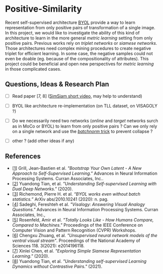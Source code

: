 # Positive-Similarity

Recent self-supervised architecture [BYOL](https://arxiv.org/pdf/2006.07733.pdf) provide a way to learn representation from only positive pairs of transformation of a single image.
In this project, we would like to investigate the ability of this kind of architecture to learn in the more general _metric learning_ setting from only positive pairs.
Previous works rely on _triplet networks_ or _siamese networks_.
Those architectures need complex mining procedures to create negative triplet for efficient learning.
In some case, the negative samples could not even be doable (eg. because of the compositionality of attributes).
This project could be beneficial and open new perspectives for _metric learning_ in those complicated cases.

## Questions, Ideas & Research Plan

- [ ] Read paper [7, 8] ([SimSiam short video](https://www.youtube.com/watch?v=k-PcMBYQsOY), may help to understand)
- [ ] BYOL like architecture re-implementation (on TLL dataset, on VISAGOLY ?)
- [ ] Do we necessarily need two networks (_online_ and _target_ networks surch as in MoCo or BYOL) to learn from only positive pairs ? Can we only rely on a single network and use the [_batchnorm_ trick](https://generallyintelligent.ai/understanding-self-supervised-contrastive-learning.html) to prevent collapse ?
- [ ] other ? (add other ideas if any)


## References

- [[1](https://arxiv.org/pdf/2006.07733.pdf)] Grill, Jean-Bastien et al. _"Bootstrap Your Own Latent - A New Approach to Self-Supervised Learning."_ Advances in Neural Information Processing Systems. Curran Associates, Inc..
- [[2](https://openreview.net/pdf?id=c5QbJ1zob73)] Yuandong Tian, et al. _"Understanding Self-supervised Learning with Dual Deep Networks."_ (2020).
- [[3](https://arxiv.org/pdf/2010.10241.pdf)] Richemond, Pierre H. et al. _“BYOL works even without batch statistics.”_ ArXiv abs/2010.10241 (2020): n. pag.
- [[4](https://papers.nips.cc/paper/2015/file/45f31d16b1058d586fc3be7207b58053-Paper.pdf)] Sadeghi, Fereshteh et al. _"Visalogy: Answering Visual Analogy Questions."_ Advances in Neural Information Processing Systems. Curran Associates, Inc., 
- [[5](https://openaccess.thecvf.com/content_cvpr_2018_workshops/papers/w39/Rosenfeld_Totally_Looks_Like_CVPR_2018_paper.pdf)] Rosenfeld, Amir et al. _"Totally Looks Like - How Humans Compare, Compared to Machines."_ Proceedings of the IEEE Conference on Computer Vision and Pattern Recognition (CVPR) Workshops.
- [[6](https://www.pnas.org/content/pnas/118/3/e2014196118.full.pdf)] Chengxu Zhuang, et al. _"Unsupervised neural network models of the ventral visual stream"_. Proceedings of the National Academy of Sciences 118. 3(2021): e2014196118.
- [[7](https://arxiv.org/pdf/2011.10566.pdf)] Xinlei Chen, et al. _"Exploring Simple Siamese Representation Learning."_ (2020).
- [[8](https://arxiv.org/pdf/2102.06810.pdf)] Yuandong Tian, et al. _"Understanding self-supervised Learning Dynamics without Contrastive Pairs."_ (2021).


